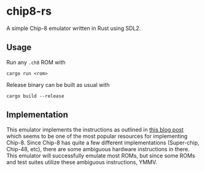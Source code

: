# chip8-rs

A simple Chip-8 emulator written in Rust using SDL2.

## Usage

Run any `.ch8` ROM with

`cargo run <rom>`

Release binary can be built as usual with

`cargo build --release`

## Implementation

This emulator implements the instructions as outlined in [this blog post]() which seems to
be one of the most popular resources for implementing Chip-8. Since Chip-8 has quite a few
different implementations (Super-chip, Chip-48, etc), there are some ambiguous hardware
instructions in there. This emulator will successfully emulate most ROMs, but since some
ROMs and test suites utilize these ambiguous instructions, YMMV.
